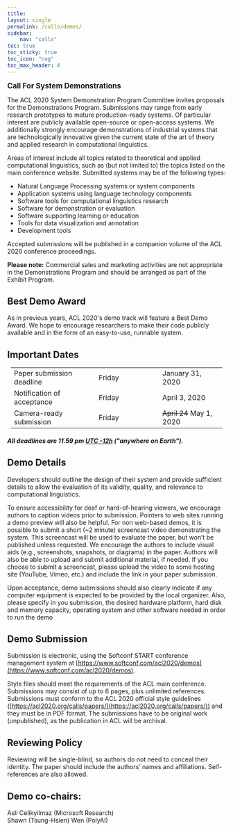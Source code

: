 ```yaml
---
title: 
layout: single
permalink: /calls/demos/
sidebar: 
    nav: "calls"
toc: true
toc_sticky: true
toc_icon: "cog"
toc_max_header: 4
---
```


<span style="font-weight: bolder;font-size: larger;">Call For System Demonstrations</span>

The ACL 2020 System Demonstration Program Committee invites proposals for the Demonstrations Program. Submissions may range from early research prototypes to mature production-ready systems. Of particular interest are publicly available open-source or open-access systems. We additionally strongly encourage demonstrations of industrial systems that are technologically innovative given the current state of the art of theory and applied research in computational linguistics.

Areas of interest include all topics related to theoretical and applied computational linguistics, such as (but not limited to) the topics listed on the main conference website. Submitted systems may be of the following types:

- Natural Language Processing systems or system components
- Application systems using language technology components
- Software tools for computational linguistics research
- Software for demonstration or evaluation
- Software supporting learning or education
- Tools for data visualization and annotation
- Development tools

Accepted submissions will be published in a companion volume of the ACL 2020 conference proceedings.

<b>Please note:</b> Commercial sales and marketing activities are not appropriate in the Demonstrations Program and should be arranged as part of the Exhibit Program.


## Best Demo Award

As in previous years, ACL 2020's demo track will feature a Best Demo Award. We hope to encourage researchers to make their code publicly available and in the form of an easy-to-use, runnable system.

## Important Dates

<center>
<table style="width: 97%">
    <tbody>
        <tr>
            <td style="width: 40%;">Paper submission deadline</td>
            <td style="width: 30%;">Friday</td>
            <td>January 31, 2020</td>
        </tr>
        <tr>
            <td>Notification of acceptance</td>
            <td>Friday</td>
            <td>April 3, 2020</td>
        </tr>
        <tr>
          <td>Camera-ready submission</td>
          <td>Friday</td>
          <td><strike>April 24</strike> May 1, 2020</td>
        </tr>        
</tbody>
</table>
</center>
<h5>All deadlines are 11.59 pm <a target="_blank" href="https://www.timeanddate.com/time/zone/timezone/utc-12">UTC -12h</a> ("anywhere on Earth").</h5>

## Demo Details

Developers should outline the design of their system and provide sufficient details to allow the evaluation of its validity, quality, and relevance to computational linguistics.

To ensure accessibility for deaf or hard-of-hearing viewers, we encourage authors to caption videos prior to submission. Pointers to web sites running a demo preview will also be helpful. For non web-based demos, it is possible to submit a short (~2 minute) screencast video demonstrating the system. This screencast will be used to evaluate the paper, but won’t be published unless requested. We encourage the authors to include visual aids (e.g., screenshots, snapshots, or diagrams) in the paper. Authors will also be able to upload and submit additional material, if needed.  If you choose to submit a screencast, please upload the video to some hosting site (YouTube, Vimeo, etc.) and include the link in your paper submission.

Upon acceptance, demo submissions should also clearly indicate if any computer equipment is expected to be provided by the local organizer. Also, please specify in you submission, the desired hardware platform, hard disk and memory capacity, operating system and other software needed in order to run the demo

## Demo Submission

Submission is electronic, using the Softconf START conference management system at [https://www.softconf.com/acl2020/demos](https://www.softconf.com/acl2020/demos).

Style files should meet the requirements of the ACL main conference. Submissions may consist of up to 6 pages, plus unlimited references. Submissions must conform to the ACL 2020 official style guidelines ([https://acl2020.org/calls/papers/](https://acl2020.org/calls/papers/)) and they must be in PDF format. The submissions have to be original work (unpublished), as the publication in ACL will be archival.


## Reviewing Policy

Reviewing will be single-blind, so authors do not need to conceal their identity. The paper should include the authors’ names and affiliations. Self-references are also allowed.


## Demo co-chairs:

Asli Celikyilmaz (Microsoft Research) <br/>
Shawn (Tsung-Hsien) Wen (PolyAI)
